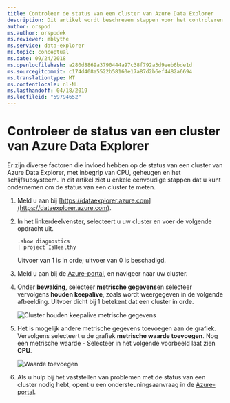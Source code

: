 ```yaml
---
title: Controleer de status van een cluster van Azure Data Explorer
description: Dit artikel wordt beschreven stappen voor het controleren van de status van uw Azure Data Explorer-cluster.
author: orspod
ms.author: orspodek
ms.reviewer: mblythe
ms.service: data-explorer
ms.topic: conceptual
ms.date: 09/24/2018
ms.openlocfilehash: a280d8869a3790444a97c38f792a3d9eeb6bde1d
ms.sourcegitcommit: c174d408a5522b58160e17a87d2b6ef4482a6694
ms.translationtype: MT
ms.contentlocale: nl-NL
ms.lasthandoff: 04/18/2019
ms.locfileid: "59794652"
---
```

# <a name="check-the-health-of-an-azure-data-explorer-cluster"></a>Controleer de status van een cluster van Azure Data Explorer

Er zijn diverse factoren die invloed hebben op de status van een cluster van Azure Data Explorer, met inbegrip van CPU, geheugen en het schijfsubsysteem. In dit artikel ziet u enkele eenvoudige stappen dat u kunt ondernemen om de status van een cluster te meten.

1. Meld u aan bij [https://dataexplorer.azure.com](https://dataexplorer.azure.com).

1. In het linkerdeelvenster, selecteert u uw cluster en voer de volgende opdracht uit.

    ```Kusto
    .show diagnostics
    | project IsHealthy
    ```
    Uitvoer van 1 is in orde; uitvoer van 0 is beschadigd.

1. Meld u aan bij de [Azure-portal](https://portal.azure.com), en navigeer naar uw cluster.

1. Onder **bewaking**, selecteer **metrische gegevens**en selecteer vervolgens **houden keepalive**, zoals wordt weergegeven in de volgende afbeelding. Uitvoer dicht bij 1 betekent dat een cluster in orde.

    ![Cluster houden keepalive metrische gegevens](media/check-cluster-health/portal-metrics.png)

1. Het is mogelijk andere metrische gegevens toevoegen aan de grafiek. Vervolgens selecteert u de grafiek **metrische waarde toevoegen**. Nog een metrische waarde - Selecteer in het volgende voorbeeld laat zien **CPU**.

    ![Waarde toevoegen](media/check-cluster-health/add-metric.png)

1. Als u hulp bij het vaststellen van problemen met de status van een cluster nodig hebt, opent u een ondersteuningsaanvraag in de [Azure-portal](https://portal.azure.com/#blade/Microsoft_Azure_Support/HelpAndSupportBlade/overview).